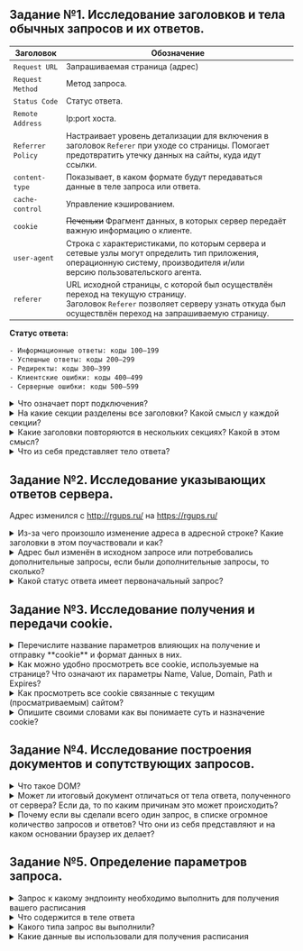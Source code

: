 ## Задание №1. Исследование заголовков и тела обычных запросов и их ответов.

| Заголовок         | Обозначение                                                                                                                                                                          |
| ----------------- | ------------------------------------------------------------------------------------------------------------------------------------------------------------------------------------ |
| `Request URL`     | Запрашиваемая страница (адрес)                                                                                                                                                       |
| `Request Method`  | Метод запроса.                                                                                                                                                                       |
| `Status Code`     | Статус ответа.                                                                                                                                                                       |
| `Remote Address`  | Ip:port хоста.                                                                                                                                                                       |
| `Referrer Policy` | Настраивает уровень детализации для включения в заголовок `Referer` при уходе со страницы. Помогает предотвратить утечку данных на сайты, куда идут ссылки.                          |
| `content-type`    | Показывает, в каком формате будут передаваться данные в теле запроса или ответа.                                                                                                     |
| `cache-control`   | Управление кэшированием.                                                                                                                                                             |
| `cookie`          | ~~Печеньки~~ Фрагмент данных, в которых сервер передаёт важную информацию о клиенте.                                                                                                 |
| `user-agent`      | Cтрока с характеристиками, по которым сервера и сетевые узлы могут определить тип приложения, операционную систему, производителя и/или версию пользовательского агента.             |
| `referer`         | URL исходной страницы, с которой был осуществлён переход на текущую страницу. Заголовок `Referer` позволяет серверу узнать откуда был осуществлён переход на запрашиваемую страницу. |


__Статус ответа:__
```
- Информационные ответы: коды 100–199
- Успешные ответы: коды 200–299
- Редиректы: коды 300–399
- Клиентские ошибки: коды 400–499
- Серверные ошибки: коды 500–599
``` 


<details>
  <summary>Что означает порт подключения?</summary>
  
  - 'ID' программы / процесса, который обслуживает сетевые соединения на заданном IP-адресе.
  
</details>

<details>
  <summary>На какие секции разделены все заголовки? Какой смысл у каждой секции?</summary>
  
```
`General` - Основные заголовки. Должны включаться в любое сообщение клиента и сервера.
`Request` - Заголовки запроса. Используются только в запросах клиента.
`Response` - Заголовки ответа. Только для ответов от сервера.
`Entity Headers` - Заголовки сущности. Сопровождают каждую сущность сообщения. Используются в запросах и ответах.
```
</details>

<details>
  <summary>Какие заголовки повторяются в нескольких секциях? Какой в этом смысл?</summary>
  
  - Конкретные заголовки http/s, которые могут повторяться в нескольких секциях,
зависят от конкретной структуры и содержания веб-страницы или приложения.
Общим примером могут быть заголовки типа "Content-Type", "Cache-Control", "Authorization" и т.д.
Повторение этих заголовков может быть полезным в случае, если различные части веб-страницы или приложения
требуют одинаковых настроек или параметров. Например, если на странице есть несколько виджетов,
каждый из которых обращается к одному и тому же API, то повторение заголовка "Authorization"
может избавить от необходимости задавать его для каждого виджета отдельно. 
Также повторение заголовков может быть связано с кэшированием контента на стороне клиента или сервера.
Например, заголовок "Cache-Control" может быть задан для нескольких секций страницы, чтобы указать на то,
что контент можно кэшировать на определенное время.

</details>

<details>
  <summary>Что из себя представляет тело ответа?</summary>
  
  - Данные, которые сервер отправляет в ответ на запрос клиента. Эти данные могут быть в различных форматах, таких как:
HTML, XML, JSON, изображения, аудио и видео файлы и т.д.
Тело ответа может содержать информацию, необходимую для отображения веб-страницы
или выполнения определенных действий в приложении.
Например, тело ответа может содержать HTML-код для отображения содержимого страницы,
JSON-данные для обновления состояния приложения или файлы для скачивания.
</details>

## Задание №2. Исследование указывающих ответов сервера.
Адрес изменился с http://rgups.ru/ на https://rgups.ru/

<details>
  <summary>Из-за чего произошло изменение адреса в адресной строке? Какие заголовки в этом поучаствовали и как?</summary>
  
- Пришел статус ответа `301`. Это означает, что запрошенный ресурс был окончательно перемещён в URL, указанный в заголовке Location.
В заголовке `Request Header` была запрошена страница с использованием зашифрованного и аутентифицированного ответа (`Upgrade-Insecure-Requests:1`). 
Сервер вернул заголовок `Response Header`, в котором содержится `Location: https://rgups.ru/`.

</details>

</details>

<details>
  <summary>Адрес был изменён в исходном запросе или потребовались дополнительные запросы, если были дополнительные запросы, то сколько?</summary>
  
- В первом запросе было запрошено повышение страницы, во втором запросе мы перешли на полученную страницу.

</details>

<details>
  <summary>Какой статус ответа имеет первоначальный запрос?</summary>
  
- 301 Moved Permanently

</details>

## Задание №3. Исследование получения и передачи cookie.

<details>
  <summary>Перечислите название параметров влияющих на получение и отправку **cookie** и формат данных в них.</summary>
  
```
"Set-Cookie": Этот заголовок отправляется сервером в ответ на запрос клиента и содержит информацию о новых или измененных cookie параметрах. Клиент сохраняет эти параметры и отправляет их в следующих запросах.
"Cookie": Этот заголовок отправляется клиентом в каждом запросе и содержит информацию о ранее полученных cookie параметрах. Сервер использует эту информацию для определения текущего состояния сессии пользователя.
"User-Agent": Этот заголовок содержит информацию о браузере и операционной системе клиента. Некоторые серверы могут использовать эту информацию для определения поддерживаемых cookie функций и настройки соответствующих параметров.
"Referer": Этот заголовок содержит информацию о странице, с которой был отправлен текущий запрос. Некоторые серверы могут использовать эту информацию для управления cookie параметрами в зависимости от текущей сессии пользователя.
"Accept": Этот заголовок содержит информацию о типах контента, которые клиент готов принимать. Некоторые серверы могут использовать эту информацию для определения поддерживаемых cookie функций и настройки соответствующих параметров.
```
</details>

<details>
  <summary>Как можно удобно просмотреть все cookie, используемые на странице? Что означают их параметры Name, Value, Domain, Path и Expires?</summary>
  
  - Используя вкладку "Cookies" в Network.
  
```
- Name: Имя cookie параметра, которое используется для идентификации его значения.
- Value: Значение cookie параметра, которое хранится на клиентской стороне и отправляется серверу в каждом запросе. 
- Domain: Домен, на котором cookie параметр может быть использован. Если домен не указан, то cookie параметр может быть использован только на текущем домене. 
- Path: Путь на сервере, на котором cookie параметр может быть использован. Если путь не указан, то cookie параметр может быть использован на любом пути на сервере. 
- Expires: Дата и время истечения срока действия cookie параметра. Если дата не указана, то cookie параметр будет удален при закрытии браузера.
```
</details>

</details>

<details>
  <summary>Как просмотреть все cookie связанные с текущим (просматриваемым) сайтом?</summary>

  - Application -> Storage -> Cookies -> site
  
</details>

<details>
  <summary>Опишите своими словами как вы понимаете суть и назначение cookie?</summary>
 
  - Фрагмент данных, отправленный сервером и хранящийся на компьютере пользователя. В cookie находится информация о вас. Например, логин и пароль, местоположение, языковые настройки, сведения о товарах в корзине интернет-магазина.
  
</details>

## Задание №4. Исследование построения документов и сопутствующих запросов.
<details>
  <summary>Что такое DOM?</summary>
 
  - DOM - это программный интерфейс, который позволяет взаимодействовать с HTML-документом и изменять его содержимое и структуру.
  
</details>

<details>
  <summary>Может ли итоговый документ отличаться от тела ответа, полученного от сервера? Если да, то по каким причинам это может происходить?</summary>
 
  - Да, может.
  - JavaScript может изменять содержимое страницы после загрузки, что может привести к изменению DOM-структуры.
  - CSS-стили могут быть применены к элементам страницы после загрузки, что может изменить их внешний вид.
  - Наличие кэширования на стороне клиента или сервера может привести к тому, что браузер будет использовать ранее сохраненную версию документа вместо той, которая была отправлена сервером.
  
</details>

<details>
  <summary>Почему если вы сделали всего один запрос, в списке огромное количество запросов и ответов? Что они из себя представляют и на каком основании браузер их делает?</summary>
 
  - Браузер автоматически делает дополнительные запросы и получает ответы на различные ресурсы, необходимые для отображения страницы.
  - Браузер делает эти запросы на основании содержимого HTML-кода страницы, который содержит ссылки на эти ресурсы.
  - Это могут быть запросы на изображения, стили CSS, скрипты JavaScript, шрифты и другие ресурсы.
  
</details>

## Задание №5. Определение параметров запроса.
<details>
  <summary>Запрос к какому эндпоинту необходимо выполнить для получения вашего расписания</summary>

```
https://www.rgups.ru/ajax/schedule.php?action=timetable&fac-id=1&course-id=3&group-id=26365&edu-type=internal
```
</details>

<details>
  <summary>Что содержится в теле ответа</summary>

- Таблица с моим расписанием(?)

### Код:
<details>
  <summary>Response</summary>

```
<div class="schedule-section">
					<div class="schedule-section-legend"><i></i> – в режиме видеоконференцсвязи</div>
    		
    <table class="table">             <tr>
                <th class="" colspan="6">
                    Понедельник (сегодня)                </th>
            </tr>
                      <tr>
                        <td class="" >1</td>
                        <td class="" >8.20-9.50</td>
                        <td class="" >обе недели</td>
                            <td class="">Военная подготовка ()</td>
                            <td class=""> ..</td>
                            <td class=""></td>
                    </tr>
                      <tr>
                        <td class="" >2</td>
                        <td class="" >10.05-11.35</td>
                        <td class="" >обе недели</td>
                            <td class="">Военная подготовка ()</td>
                            <td class=""> ..</td>
                            <td class=""></td>
                    </tr>
                      <tr>
                        <td class="" >3</td>
                        <td class="" >12.05-13.35</td>
                        <td class="" >обе недели</td>
                            <td class="">Военная подготовка ()</td>
                            <td class=""> ..</td>
                            <td class=""></td>
                    </tr>
                      <tr>
                        <td class="" >4</td>
                        <td class="" >13.50-15.20</td>
                        <td class="" >обе недели</td>
                            <td class="">Военная подготовка ()</td>
                            <td class=""> ..</td>
                            <td class=""></td>
                    </tr>
                      <tr>
                        <td class="" >5</td>
                        <td class="" >15.30-17.00</td>
                        <td class="" >обе недели</td>
                            <td class="">Военная подготовка ()</td>
                            <td class=""> ..</td>
                            <td class=""></td>
                    </tr>

            <tr>
                <th class=" info" colspan="6">
                    Вторник (завтра)                </th>
            </tr>
                      <tr>
                        <td class="success" >2</td>
                        <td class="success" >10.05-11.35</td>
                        <td class="success" >обе недели</td>
                            <td class="success">Системы и технологии искусственного интеллекта (ЛЕК)</td>
                            <td class="success">МОСКАТ Н.А.</td>
                            <td class="success">Д404</td>
                    </tr>
                      <tr>
                        <td class="" >3</td>
                        <td class="" >12.05-13.35</td>
                        <td class="" >обе недели</td>
                            <td class="">Экономика и менеджмент (ПРАК)</td>
                            <td class="">ТИМЧЕНКО О.В.</td>
                            <td class="">С409</td>
                    </tr>
                      <tr>
                        <td class="" >4</td>
                        <td class="" >13.50-15.20</td>
                        <td class="" >обе недели</td>
                            <td class="">Схемотехника и архитектура вычислительных систем (ЛЕК)</td>
                            <td class="">ЛЯЩЕНКО А.М.</td>
                            <td class="">Г313</td>
                    </tr>
                      <tr>
                        <td class="" >5</td>
                        <td class="" >15.30-17.00</td>
                        <td class="" >обе недели</td>
                            <td class="">Системы и технологии искусственного интеллекта (ЛАБ)</td>
                            <td class="">ЖУРАВЛЕВ Д.С. [2]</td>
                            <td class="">Г305</td>
                    </tr>

            <tr>
                <th class="" colspan="6">
                    Среда                </th>
            </tr>
                      <tr>
                        <td class="" >2</td>
                        <td class="" >10.05-11.35</td>
                        <td class="" >обе недели</td>
                            <td class="">Системы и технологии искусственного интеллекта (ЛАБ)</td>
                            <td class="">МОСКАТ Н.А. [1]</td>
                            <td class="">Г305</td>
                    </tr>
<!--4-->                      <tr>
                        <td class="" rowspan="4">3</td>
                        <td class="" rowspan="4">12.05-13.35</td>
                        <td class="disable " >над чертой</td>
                                  
                                <td class="disable ">Безопасность жизнедеятельности (ЛЕК)</td>
                                <td class="disable ">ПЕРЕВЕРЗЕВ И.Г.</td>
                                <td class="disable ">М150</td>
                        </tr>
                        <tr>
                            <td class=" " rowspan="3">под чертой</td>
                                <td class=" ">Безопасность жизнедеятельности (ЛАБ)</td>
                                <td class=" ">АБДУЛЬМАНОВА К.И. [2]</td>
                                <td class=" ">М158</td>
</tr><tr>                                <td class=" ">Безопасность жизнедеятельности (ЛАБ)</td>
                                <td class=" ">ЯИЦКОВА Н.М. [1]</td>
                                <td class=" ">М152</td>
</tr><tr>                          </tr>
                                       </tr>
                      <tr>
                        <td class="" >4</td>
                        <td class="" >13.50-15.20</td>
                        <td class="" >обе недели</td>
                            <td class="">Веб-программирование (ЛЕК)</td>
                            <td class="">КАПКАЕВ А.А.</td>
                            <td class="">Г315</td>
                    </tr>
<!--5-->                      <tr>
                        <td class="" rowspan="5">5</td>
                        <td class="" rowspan="5">15.30-17.00</td>
                        <td class="disable " rowspan="3">над чертой</td>
                                  
                                <td class="disable ">Веб-программирование (ЛАБ)</td>
                                <td class="disable ">КАПКАЕВ А.А. [1]</td>
                                <td class="disable ">Г302</td>
</tr><tr>                                  
                                <td class="disable ">Веб-программирование (ЛАБ)</td>
                                <td class="disable ">ХУСАИНОВ В.Р. [2]</td>
                                <td class="disable ">Д412</td>
</tr><tr>                        </tr>
                        <tr>
                            <td class=" " rowspan="3">под чертой</td>
                                <td class=" ">Веб-программирование (ЛАБ)</td>
                                <td class=" ">КАПКАЕВ А.А. [1]</td>
                                <td class=" ">Г302</td>
</tr><tr>                                <td class=" ">Веб-программирование (ЛАБ)</td>
                                <td class=" ">ХУСАИНОВ В.Р. [2]</td>
                                <td class=" ">Д406</td>
</tr><tr>                          </tr>
                                       </tr>
                      <tr>
                        <td class="" rowspan="2">6</td>
                        <td class="" rowspan="2">17.10-18.40</td>
                        <td class="" rowspan="2">обе недели</td>
                            <td class="">Системное программное обеспечение вычислительных систем (ЛАБ)</td>
                            <td class="">НИКИТЧЕНКО С.Л. [2]</td>
                            <td class="">Д406</td>
</tr><tr>                            <td class="">Системное программное обеспечение вычислительных систем (ЛАБ)</td>
                            <td class="">МИЗЮКОВ Г.С. [1]</td>
                            <td class="">Д407</td>
</tr><tr>                    </tr>

            <tr>
                <th class="" colspan="6">
                    Четверг                </th>
            </tr>
<!--4-->                      <tr>
                        <td class="" rowspan="4">1</td>
                        <td class="" rowspan="4">8.20-9.50</td>
                        <td class="disable " rowspan="3">над чертой</td>
                                  
                                <td class="disable ">Схемотехника и архитектура вычислительных систем (ЛАБ)</td>
                                <td class="disable ">МИРОШНИКОВ А.М. [1]</td>
                                <td class="disable ">Г303</td>
</tr><tr>                                  
                                <td class="disable ">Схемотехника и архитектура вычислительных систем (ЛАБ)</td>
                                <td class="disable ">СОКИРКА А.Д. [2]</td>
                                <td class="disable ">Г302</td>
</tr><tr>                        </tr>
                        <tr>
                            <td class=" " >под чертой</td>
                                <td class=" ">Безопасность жизнедеятельности (ПРАК)</td>
                                <td class=" ">БАЛАНОВА М.В.</td>
                                <td class=" ">М232</td>
                          </tr>
                                       </tr>
                      <tr>
                        <td class="" >2</td>
                        <td class="" >10.05-11.35</td>
                        <td class="" >обе недели</td>
                            <td class="">Базы данных (ЛЕК)</td>
                            <td class="">ИГНАТЬЕВА О.В.</td>
                            <td class="">Г313</td>
                    </tr>
                      <tr>
                        <td class="" rowspan="2">3</td>
                        <td class="" rowspan="2">12.05-13.35</td>
                        <td class="" rowspan="2">обе недели</td>
                            <td class="">Базы данных (ЛАБ)</td>
                            <td class="">ГАЛЬЦЕВА А.А. [1]</td>
                            <td class="">Г315</td>
</tr><tr>                            <td class="">Базы данных (ЛАБ)</td>
                            <td class="">МУКОНИНА М.И. [2]</td>
                            <td class="">Г315</td>
</tr><tr>                    </tr>

            <tr>
                <th class="" colspan="6">
                    Пятница                </th>
            </tr>
                      <tr>
                        <td class="" >2</td>
                        <td class="" >10.05-11.35</td>
                        <td class="" >обе недели</td>
                            <td class="">Экономика и менеджмент (ЛЕК)</td>
                            <td class="">КАЛАШНИКОВ И.А.</td>
                            <td class="">Д404</td>
                    </tr>
                      <tr>
                        <td class="" >3</td>
                        <td class="" >12.05-13.35</td>
                        <td class="" >обе недели</td>
                            <td class="">Системное программное обеспечение вычислительных систем (ЛЕК)</td>
                            <td class="">ЖУКОВ В.В.</td>
                            <td class="">Д404</td>
                    </tr>

</table></div>
```
</details>

![alt](memes.png)
</details>

<details>
  <summary>Какого типа запрос вы выполнили?</summary>

- GET
</details>

<details>
  <summary>Какие данные вы использовали для получения расписания</summary>


`action: timetable` - Обращение к расписанию
`fac-id: 1` - id факультета
`course-id: 3 #` - id курса
`group-id: 26365` - id группы
`edu-type: internal` - тип обучения (в данном случае - внутреннее)

</details>
